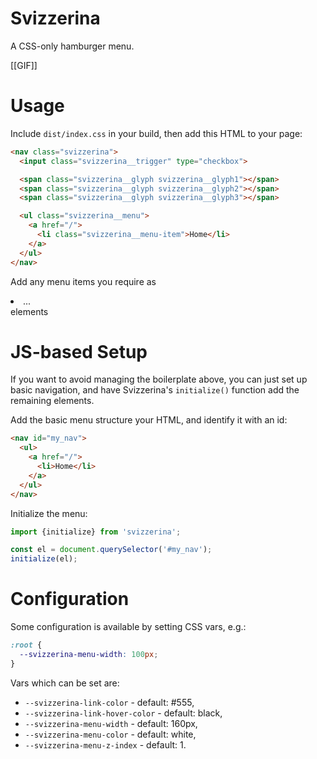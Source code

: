 # Svizzerina

A CSS-only hamburger menu.

[[GIF]]

# Usage

Include `dist/index.css` in your build, then add this HTML to your page:

```html
<nav class="svizzerina">
  <input class="svizzerina__trigger" type="checkbox">

  <span class="svizzerina__glyph svizzerina__glyph1"></span>
  <span class="svizzerina__glyph svizzerina__glyph2"></span>
  <span class="svizzerina__glyph svizzerina__glyph3"></span>

  <ul class="svizzerina__menu">
    <a href="/">
      <li class="svizzerina__menu-item">Home</li>
    </a>
  </ul>
</nav>
```

Add any menu items you require as <a><li>...</li></a> elements

# JS-based Setup

If you want to avoid managing the boilerplate above,
you can just set up basic navigation, and have Svizzerina's `initialize()`
function add the remaining elements.

Add the basic menu structure your HTML, and identify it with an id:

```html
<nav id="my_nav">
  <ul>
    <a href="/">
      <li>Home</li>
    </a>
  </ul>
</nav>
```

Initialize the menu:

```js
import {initialize} from 'svizzerina';

const el = document.querySelector('#my_nav');
initialize(el);
```

# Configuration

Some configuration is available by setting CSS vars, e.g.:

```css
:root {
  --svizzerina-menu-width: 100px;
}
```

Vars which can be set are:

* `--svizzerina-link-color` - default: #555,
* `--svizzerina-link-hover-color` - default: black,
* `--svizzerina-menu-width` - default: 160px,
* `--svizzerina-menu-color` - default: white,
* `--svizzerina-menu-z-index` - default: 1.

